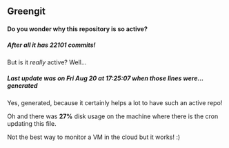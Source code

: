 ## Greengit

#### Do you wonder why this repository is so active?

##### After all it has 22101 commits!

But is it *really* active? Well...

##### Last update was on Fri Aug 20 at 17:25:07 when those lines were... generated

Yes, generated, because it certainly helps a lot to have such an active repo!

Oh and there was **27%** disk usage on the machine
where there is the cron updating this file.

Not the best way to monitor a VM in the cloud but it works! :)
